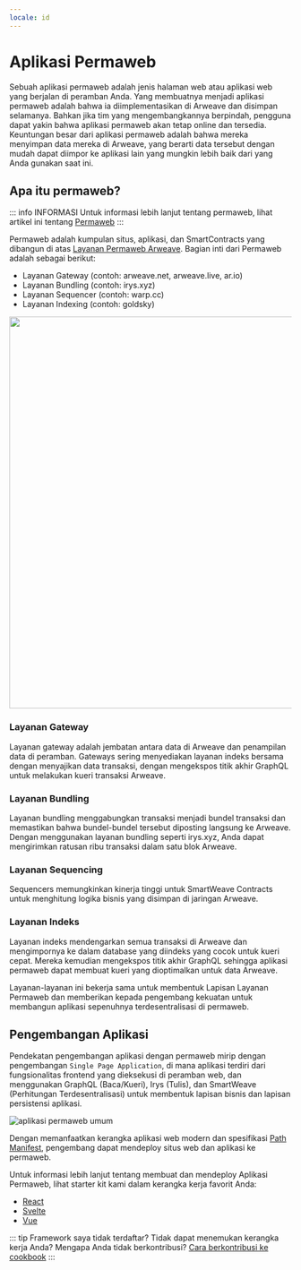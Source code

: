 ```yaml
---
locale: id
---
```


# Aplikasi Permaweb

Sebuah aplikasi permaweb adalah jenis halaman web atau aplikasi web yang berjalan di peramban Anda. Yang membuatnya menjadi aplikasi permaweb adalah bahwa ia diimplementasikan di Arweave dan disimpan selamanya. Bahkan jika tim yang mengembangkannya berpindah, pengguna dapat yakin bahwa aplikasi permaweb akan tetap online dan tersedia. Keuntungan besar dari aplikasi permaweb adalah bahwa mereka menyimpan data mereka di Arweave, yang berarti data tersebut dengan mudah dapat diimpor ke aplikasi lain yang mungkin lebih baik dari yang Anda gunakan saat ini.

## Apa itu permaweb?

::: info INFORMASI
Untuk informasi lebih lanjut tentang permaweb, lihat artikel ini tentang [Permaweb](./permaweb.md)
:::

Permaweb adalah kumpulan situs, aplikasi, dan SmartContracts yang dibangun di atas [Layanan Permaweb Arweave](./permaweb.md). Bagian inti dari Permaweb adalah sebagai berikut:

-   Layanan Gateway (contoh: arweave.net, arweave.live, ar.io)
-   Layanan Bundling (contoh: irys.xyz)
-   Layanan Sequencer (contoh: warp.cc)
-   Layanan Indexing (contoh: goldsky)

<img src="https://arweave.net/ycQzutVToTtVT_vT4811ByswtZ-KjqmifNSehSb1-eg" width="700">

### Layanan Gateway

Layanan gateway adalah jembatan antara data di Arweave dan penampilan data di peramban. Gateways sering menyediakan layanan indeks bersama dengan menyajikan data transaksi, dengan mengekspos titik akhir GraphQL untuk melakukan kueri transaksi Arweave.

### Layanan Bundling

Layanan bundling menggabungkan transaksi menjadi bundel transaksi dan memastikan bahwa bundel-bundel tersebut diposting langsung ke Arweave. Dengan menggunakan layanan bundling seperti irys.xyz, Anda dapat mengirimkan ratusan ribu transaksi dalam satu blok Arweave.

### Layanan Sequencing

Sequencers memungkinkan kinerja tinggi untuk SmartWeave Contracts untuk menghitung logika bisnis yang disimpan di jaringan Arweave.

### Layanan Indeks

Layanan indeks mendengarkan semua transaksi di Arweave dan mengimpornya ke dalam database yang diindeks yang cocok untuk kueri cepat. Mereka kemudian mengekspos titik akhir GraphQL sehingga aplikasi permaweb dapat membuat kueri yang dioptimalkan untuk data Arweave.

Layanan-layanan ini bekerja sama untuk membentuk Lapisan Layanan Permaweb dan memberikan kepada pengembang kekuatan untuk membangun aplikasi sepenuhnya terdesentralisasi di permaweb.

## Pengembangan Aplikasi

Pendekatan pengembangan aplikasi dengan permaweb mirip dengan pengembangan `Single Page Application`, di mana aplikasi terdiri dari fungsionalitas frontend yang dieksekusi di peramban web, dan menggunakan GraphQL (Baca/Kueri), Irys (Tulis), dan SmartWeave (Perhitungan Terdesentralisasi) untuk membentuk lapisan bisnis dan lapisan persistensi aplikasi.

![aplikasi permaweb umum](https://arweave.net/UjbgAk8duudDc97lOYIt7rBVtRHp2Z9F6Ua5OcvwNCk/)

Dengan memanfaatkan kerangka aplikasi web modern dan spesifikasi [Path Manifest](./manifests.md), pengembang dapat mendeploy situs web dan aplikasi ke permaweb.

Untuk informasi lebih lanjut tentang membuat dan mendeploy Aplikasi Permaweb, lihat starter kit kami dalam kerangka kerja favorit Anda:

-   [React](../kits/react/index.md)
-   [Svelte](../kits/svelte/index.md)
-   [Vue](../kits/vue/index.md)

::: tip Framework saya tidak terdaftar?
Tidak dapat menemukan kerangka kerja Anda? Mengapa Anda tidak berkontribusi? [Cara berkontribusi ke cookbook](../getting-started/contributing.md)
:::
